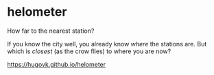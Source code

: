 # helometer

How far to the nearest station?

If you know the city well, you already know *where* the stations are. But which is *closest* (as the crow flies) to where you are now?

https://hugovk.github.io/helometer
